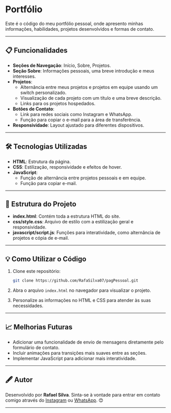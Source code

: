 # Portfólio

Este é o código do meu portfólio pessoal, onde apresento minhas informações, habilidades, projetos desenvolvidos e formas de contato.

---

## 📋 Funcionalidades

- **Seções de Navegação**: Início, Sobre, Projetos.
- **Seção Sobre**: Informações pessoais, uma breve introdução e meus interesses.
- **Projetos**: 
  - Alternância entre meus projetos e projetos em equipe usando um switch personalizado.
  - Visualização de cada projeto com um título e uma breve descrição.
  - Links para os projetos hospedados.
- **Botões de Contato**:
  - Link para redes sociais como Instagram e WhatsApp.
  - Função para copiar o e-mail para a área de transferência.
- **Responsividade**: Layout ajustado para diferentes dispositivos.

---

## 🛠️ Tecnologias Utilizadas

- **HTML**: Estrutura da página.
- **CSS**: Estilização, responsividade e efeitos de hover.
- **JavaScript**: 
  - Função de alternância entre projetos pessoais e em equipe.
  - Função para copiar e-mail.

---

## 📂 Estrutura do Projeto

- **index.html**: Contém toda a estrutura HTML do site.
- **css/style.css**: Arquivo de estilo com a estilização geral e responsividade.
- **javascript/script.js**: Funções para interatividade, como alternância de projetos e cópia de e-mail.

---

## 💡 Como Utilizar o Código

1. Clone este repositório:
   ```bash
   git clone https://github.com/RafaSilva07/pagPessoal.git
   ```

2. Abra o arquivo `index.html` no navegador para visualizar o projeto.

3. Personalize as informações no HTML e CSS para atender às suas necessidades.

---

## 📈 Melhorias Futuras

- Adicionar uma funcionalidade de envio de mensagens diretamente pelo formulário de contato.
- Incluir animações para transições mais suaves entre as seções.
- Implementar JavaScript para adicionar mais interatividade.

---

## 🖋️ Autor

Desenvolvido por **Rafael Silva**. Sinta-se à vontade para entrar em contato comigo através do [Instagram](https://www.instagram.com/rsilva0708/) ou [WhatsApp](https://wa.me/+5564999842587). 😊

--- 
